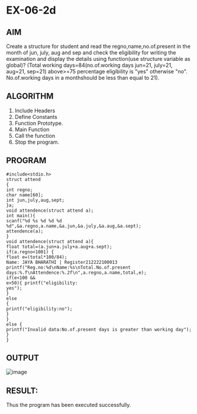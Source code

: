 # EX-06-2d
## AIM 
Create a structure for student and read the regno,name,no.of.present in the month of jun, july, aug and sep and check the eligibility for writing the examination and display the details using function(use structure variable as global)?
(Total working days=84(no.of.working days jun=21, july=21, aug=21, sep=21) above>=75 percentage eligibility is "yes" otherwise "no". No.of.working days in a monthshould be less than equal to 21).
## ALGORITHM 
1. Include Headers
2. Define Constants 
3. Function Prototype. 
4. Main Function
5. Call the function 
6. Stop the program. 
## PROGRAM 
```
#include<stdio.h>
struct attend
{
int regno;
char name[60];
int jun,july,aug,sept;
}a;
void attendence(struct attend a);
int main(){
scanf("%d %s %d %d %d %d",&a.regno,a.name,&a.jun,&a.july,&a.aug,&a.sept);
attendence(a);
}
void attendence(struct attend a){
float total=(a.jun+a.july+a.aug+a.sept);
if(a.regno<1001) {
float e=(total*100/84);
Name: JAYA BHARATHI | Register212222100013
printf("Reg.no:%d\nName:%s\nTotal.No.of.present
days:%.f\nAttendence:%.2f\n",a.regno,a.name,total,e);
if(e<100 &&
e>50){ printf("eligibility:
yes");
}
else
{
printf("eligibility:no");
}
}
else {
printf("Invalid data:No.of.present days is greater than working day");
}
}
```
## OUTPUT
![image](https://github.com/Yogabharathi3/record/assets/118899387/1a5f4a0c-6796-4822-9d5b-c589492f7f25)

## RESULT:
Thus the program  has been executed successfully.
